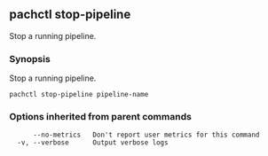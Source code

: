 ## pachctl stop-pipeline

Stop a running pipeline.

### Synopsis


Stop a running pipeline.

```
pachctl stop-pipeline pipeline-name
```

### Options inherited from parent commands

```
      --no-metrics   Don't report user metrics for this command
  -v, --verbose      Output verbose logs
```

